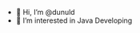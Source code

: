 - 👋 Hi, I’m @dunuld
- 👀 I’m interested in Java Developing

<!---
dunuld/dunuld is a ✨ special ✨ repository because its `README.md` (this file) appears on your GitHub profile.
You can click the Preview link to take a look at your changes.
--->
